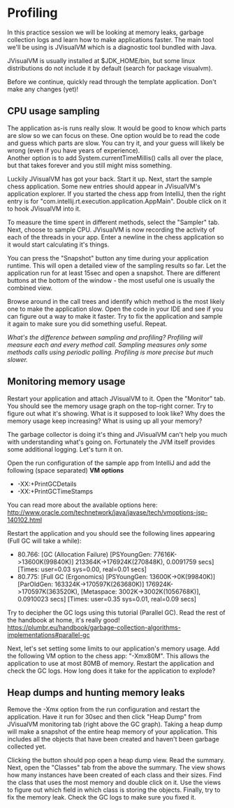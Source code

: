 # Profiling

In this practice session we will be looking at memory leaks, 
garbage collection logs and learn how to make applications faster. 
The main tool we'll be using is JVisualVM which is a diagnostic tool 
bundled with Java. 
 
JVisualVM is usually installed at $JDK_HOME/bin, but some linux 
distributions do not include it by default (search for package visualvm). 

Before we continue, quickly read through the template application. 
Don't make any changes (yet)! 

## CPU usage sampling

The application as-is runs really slow. 
It would be good to know which parts are slow so we can focus on these. 
One option would be to read the code and guess which parts are slow. 
You can try it, and your guess will likely be wrong (even if you have years of experience).   
Another option is to add System.currentTimeMillis() calls all over the place, 
but that takes forever and you still might miss something. 

Luckily JVisualVM has got your back. Start it up. 
Next, start the sample chess application. 
Some new entries should appear in JVisualVM's application explorer. 
If you started the chess app from IntelliJ, then the right entry is for 
"com.intellij.rt.execution.application.AppMain". 
Double click on it to hook JVisualVM into it. 

To measure the time spent in different methods, select the "Sampler" tab. 
Next, choose to sample CPU. 
JVisualVM is now recording the activity of each of the threads in your app.
Enter a newline in the chess application so it would start calculating it's things. 
    
You can press the "Snapshot" button any time during your application runtime. 
This will open a detailed view of the sampling results so far. 
Let the application run for at least 15sec and open a snapshot. 
There are different buttons at the bottom of the window - the most useful one is usually the combined view. 

Browse around in the call trees and identify which method is the most likely one to make the application slow. 
Open the code in your IDE and see if you can figure out a way to make it faster.
Try to fix the application and sample it again to make sure you did something useful. 
Repeat. 

*What's the difference between sampling and profiling? 
Profiling will measure each and every method call.
Sampling measures only some methods calls using periodic polling. 
Profiling is more precise but much slower.*

## Monitoring memory usage

Restart your application and attach JVisualVM to it. 
Open the "Monitor" tab. 
You should see the memory usage graph on the top-right corner. 
Try to figure out what it's showing. 
What is it supposed to look like? 
Why does the memory usage keep increasing? 
What is using up all your memory? 

The garbage collector is doing it's thing and JVisualVM 
can't help you much with understanding what's going on. 
Fortunately the JVM itself provides some additional logging. 
Let's turn it on. 

Open the run configuration of the sample app from IntelliJ and 
add the following (space separated) **VM options** 

 * -XX:+PrintGCDetails
 * -XX:+PrintGCTimeStamps

You can read more about the available options here: 
http://www.oracle.com/technetwork/java/javase/tech/vmoptions-jsp-140102.html

Restart the application and you should see the following lines appearing (Full GC will take a while):

 * 80.766: \[GC (Allocation Failure) \[PSYoungGen: 77616K->13600K(99840K)\] 213364K-\>176924K(270848K), 0.0091759 secs\] \[Times: user=0.03 sys=0.00, real=0.01 secs\]
 * 80.775: \[Full GC (Ergonomics) \[PSYoungGen: 13600K->0K(99840K)\] \[ParOldGen: 163324K-\>170597K(263680K)\] 176924K-\>170597K(363520K), \[Metaspace: 3002K-\>3002K(1056768K)\], 0.0910023 secs\] \[Times: user=0.35 sys=0.01, real=0.09 secs\]
 
Try to decipher the GC logs using this tutorial (Parallel GC). 
Read the rest of the handbook at home, it's really good!   
https://plumbr.eu/handbook/garbage-collection-algorithms-implementations#parallel-gc

Next, let's set setting some limits to our application's memory usage. 
Add the following VM option to the chess app: "-Xmx80M". 
This allows the application to use at most 80MB of memory. 
Restart the application and check the GC logs. 
How long does it take for the application to explode? 

## Heap dumps and hunting memory leaks

Remove the -Xmx option from the run configuration and restart the application. 
Have it run for 30sec and then click "Heap Dump" from JVisualVM monitoring tab (right above the GC graph). 
Taking a heap dump will make a snapshot of the entire heap memory of your application. 
This includes all the objects that have been created and haven't been garbage collected yet.

Clicking the button should pop open a heap dump view. 
Read the summary.
Next, open the "Classes" tab from the above the summary. 
The view shows how many instances have been created of each class and their sizes. 
Find the class that uses the most memory and double click on it. 
Use the views to figure out which field in which class is storing the objects. 
Finally, try to fix the memory leak. 
Check the GC logs to make sure you fixed it. 
